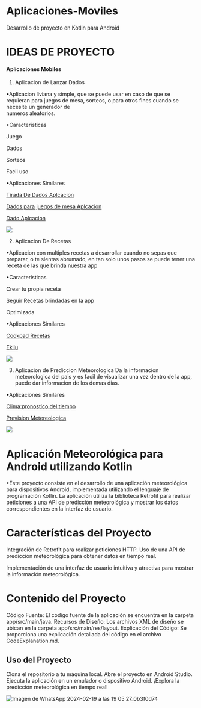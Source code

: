 # Aplicaciones-Moviles
Desarrollo de proyecto en Kotlin para Android
# IDEAS DE PROYECTO 
#### Aplicaciones Mobiles

1. Aplicacion de Lanzar Dados

  •Aplicacion liviana y simple, que se puede usar en caso de que se requieran para juegos de mesa, sorteos, o para otros fines cuando se necesite un generador de   
   numeros aleatorios.

•Caracteristicas

Juego

Dados 

Sorteos

Facil uso


•Aplicaciones Similares

[Tirada De Dados Aplcacion](https://play.google.com/store/apps/details?id=com.senyuk.dicerollsns)

[Dados para juegos de mesa Aplcacion](https://play.google.com/store/apps/details?id=net.kosev.dicing)

[Dado Aplcacion](https://play.google.com/store/apps/details?id=com.noApp.dice)

![](https://play-lh.googleusercontent.com/D41-7D1_06BsXVBIj4BQprKep0QqQj38B6zIsWTaZ_O5OnfOq1gLQetQzpFfvuSSnw)

2. Aplicacion De Recetas 

  •Aplicacion con multiples recetas a desarrollar cuando no sepas que preparar, o te sientas abrumado, en tan solo unos pasos se puede tener una receta de las que 
   brinda nuestra app

•Caracteristicas

Crear tu propia receta

Seguir Recetas brindadas en la app

Optimizada

•Aplicaciones Similares

[Cookpad Recetas](https://play.google.com/store/apps/details?id=com.mufumbo.android.recipe.search)

[Ekilu](https://play.google.com/store/apps/details?id=es.nooddle)

![](https://crehana-blog.imgix.net/media/filer_public/86/23/8623443b-9801-4cbb-83ac-91e541cf2eee/apps-de-cocina-gratis.jpg?auto=format&q=50)

3. Aplicacion de Prediccion Meteorologica
Da la informacion meteorologica del pais y es facil de visualizar una vez dentro de la app, puede dar informacion de los demas dias.

•Aplicaciones Similares

[Clima:pronostico del tiempo](https://play.google.com/store/apps/details?id=com.weather.nold.forecast)

[Prevision Metereologica](https://play.google.com/store/apps/details?id=live.weather.vitality.studio.forecast.widget)


![](https://i.blogs.es/9f858d/sunny-app-tiempo-1/450_1000.webp)





# Aplicación Meteorológica para Android utilizando Kotlin

•Este proyecto consiste en el desarrollo de una aplicación meteorológica para dispositivos Android, implementada utilizando el lenguaje de programación Kotlin. La aplicación utiliza la biblioteca Retrofit para realizar peticiones a una API de predicción meteorológica y mostrar los datos correspondientes en la interfaz de usuario.

# Características del Proyecto

Integración de Retrofit para realizar peticiones HTTP.
Uso de una API de predicción meteorológica para obtener datos en tiempo real.

Implementación de una interfaz de usuario intuitiva y atractiva para mostrar la información meteorológica.

# Contenido del Proyecto
Código Fuente: El código fuente de la aplicación se encuentra en la carpeta app/src/main/java.
Recursos de Diseño: Los archivos XML de diseño se ubican en la carpeta app/src/main/res/layout.
Explicación del Código: Se proporciona una explicación detallada del código en el archivo CodeExplanation.md.

## Uso del Proyecto
Clona el repositorio a tu máquina local.
Abre el proyecto en Android Studio.
Ejecuta la aplicación en un emulador o dispositivo Android.
¡Explora la predicción meteorológica en tiempo real!

![Imagen de WhatsApp 2024-02-19 a las 19 05 27_0b3f0d74](https://github.com/Banquitohud/App-Mobil/assets/126008295/ba231f17-0f57-454c-a46b-45a5293cdf78)


 
